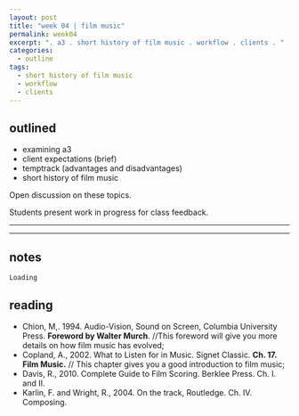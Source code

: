 ```yaml
---
layout: post
title: "week 04 | film music"
permalink: week04
excerpt: ". a3 . short history of film music . workflow . clients . "
categories:
  - outline
tags:
  - short history of film music
  - workflow
  - clients
---
```


## outlined

* examining a3
* client expectations (brief)
* temptrack (advantages and disadvantages)
* short history of film music

Open discussion on these topics.

Students present work in progress for class feedback.


---
---

## notes

`Loading`

## reading

* Chion, M,. 1994. Audio-Vision, Sound on Screen, Columbia University Press. **Foreword by Walter Murch**. //This foreword will give you more details on how film music has evolved;
* Copland, A., 2002. What to Listen for in Music. Signet Classic. **Ch. 17. Film Music.** // This chapter gives you a good introduction to film music;
* Davis, R., 2010. Complete Guide to Film Scoring. Berklee Press. Ch. I. and II.
* Karlin, F. and Wright, R., 2004. On the track, Routledge. Ch. IV. Composing.
